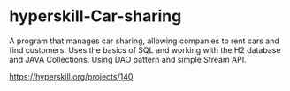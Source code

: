 # hyperskill-Car-sharing
A program that manages car sharing, allowing companies to rent cars and find customers. Uses the basics of SQL and working with the H2 database and JAVA Collections. Using DAO pattern and simple Stream API.

https://hyperskill.org/projects/140
